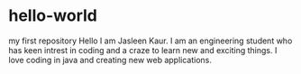 # hello-world
my first repository
Hello I am Jasleen Kaur.
I am an engineering student who has keen intrest in coding and a craze to learn new and exciting things. 
I love coding in java and creating new web applications.
